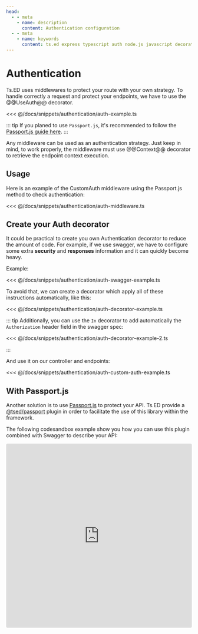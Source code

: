 ```yaml
---
head:
  - - meta
    - name: description
      content: Authentication configuration
  - - meta
    - name: keywords
      content: ts.ed express typescript auth node.js javascript decorators
---
```


# Authentication

Ts.ED uses middlewares to protect your route with your own strategy. To handle correctly a request and protect your endpoints,
we have to use the @@UseAuth@@ decorator.

<<< @/docs/snippets/authentication/auth-example.ts

::: tip
If you planed to use `Passport.js`, it's recommended to follow the [Passport.js guide here](/tutorials/passport.md).
:::

Any middleware can be used as an authentication strategy. Just keep in mind, to work properly, the middleware must use @@Context@@
decorator to retrieve the endpoint context execution.

## Usage

Here is an example of the CustomAuth middleware using the Passport.js method to check authentication:

<<< @/docs/snippets/authentication/auth-middleware.ts

## Create your Auth decorator

It could be practical to create you own Authentication decorator to reduce the amount of code.
For example, if we use swagger, we have to configure some extra **security** and **responses** information and it can quickly become heavy.

Example:

<<< @/docs/snippets/authentication/auth-swagger-example.ts

To avoid that, we can create a decorator which apply all of these instructions automatically, like this:

<<< @/docs/snippets/authentication/auth-decorator-example.ts

::: tip
Additionally, you can use the `In` decorator to add automatically the `Authorization` header field in the swagger spec:

<<< @/docs/snippets/authentication/auth-decorator-example-2.ts

:::

And use it on our controller and endpoints:

<<< @/docs/snippets/authentication/auth-custom-auth-example.ts

## With Passport.js

Another solution is to use [Passport.js](/tutorials/passport.md) to protect your API. Ts.ED provide
a [@tsed/passport](/tutorials/passport.md) plugin in order to facilitate the use of this library within the framework.

The following codesandbox example show you how you can use this plugin combined with Swagger to describe your API:

<iframe src="https://codesandbox.io/embed/tsed-swagger-with-authorization-hi5pp?fontsize=14&hidenavigation=1&theme=dark"
style="width:100%; height:500px; border:0; border-radius: 4px; overflow:hidden;"
title="tsed-swagger-with-authorization"
allow="accelerometer; ambient-light-sensor; camera; encrypted-media; geolocation; gyroscope; hid; microphone; midi; payment; usb; vr; xr-spatial-tracking"
sandbox="allow-forms allow-modals allow-popups allow-presentation allow-same-origin allow-scripts"></iframe>
